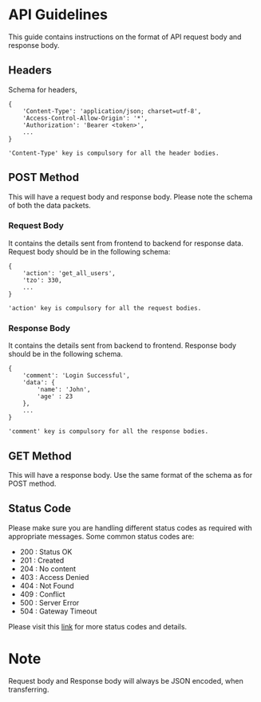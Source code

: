 # API Guidelines
This guide contains instructions on the format of API request body and response body.

## Headers
Schema for headers,

```
{
    'Content-Type': 'application/json; charset=utf-8',
    'Access-Control-Allow-Origin': '*',
    'Authorization': 'Bearer <token>',
    ...
}
```
`'Content-Type' key is compulsory for all the header bodies.`
## POST Method
This will have a request body and response body. Please note the schema of both the data packets.

### Request Body 
It contains the details sent from frontend to backend for response data. Request body should be in the following schema:

```
{
    'action': 'get_all_users',
    'tzo': 330,
    ...
}
```

`'action' key is compulsory for all the request bodies.`

### Response Body
It contains the details sent from backend to frontend. Response body should be in the following schema.

```
{
    'comment': 'Login Successful',
    'data': {
        'name': 'John',
        'age' : 23
    },
    ...
}
```

`'comment' key is compulsory for all the response bodies.`


## GET Method 
This will have a response body. Use the same format of the schema as for POST method. 

## Status Code
Please make sure you are handling different status codes as required with appropriate messages. Some common status codes are:

- 200 : Status OK
- 201 : Created
- 204 : No content
- 403 : Access Denied
- 404 : Not Found
- 409 : Conflict
- 500 : Server Error
- 504 : Gateway Timeout

Please visit this [link](https://developer.mozilla.org/en-US/docs/Web/HTTP/Status) for more status codes and details.
 

# Note
Request body and Response body will always be JSON encoded, when transferring.